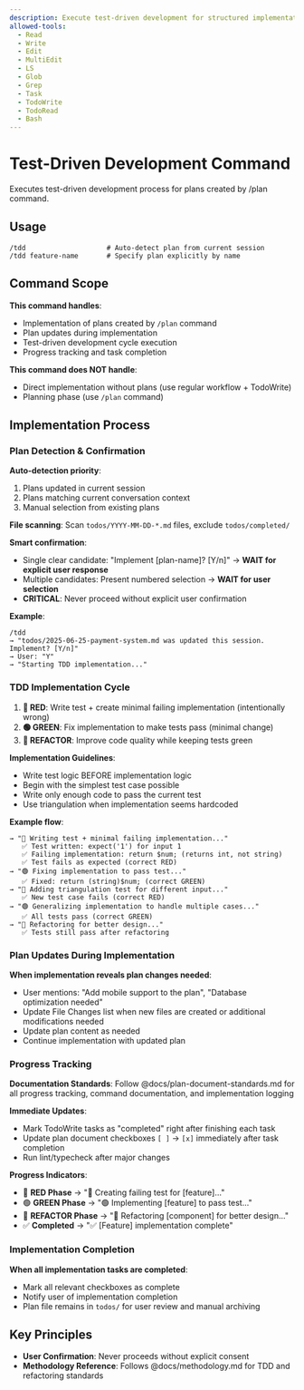 ```yaml
---
description: Execute test-driven development for structured implementation
allowed-tools:
  - Read
  - Write
  - Edit
  - MultiEdit
  - LS
  - Glob
  - Grep
  - Task
  - TodoWrite
  - TodoRead
  - Bash
---
```


# Test-Driven Development Command

Executes test-driven development process for plans created by /plan command.

## Usage

```
/tdd                    # Auto-detect plan from current session
/tdd feature-name       # Specify plan explicitly by name
```

## Command Scope

**This command handles**:
- Implementation of plans created by `/plan` command
- Plan updates during implementation
- Test-driven development cycle execution
- Progress tracking and task completion

**This command does NOT handle**:
- Direct implementation without plans (use regular workflow + TodoWrite)
- Planning phase (use `/plan` command)

## Implementation Process

### Plan Detection & Confirmation

**Auto-detection priority**:
1. Plans updated in current session
2. Plans matching current conversation context
3. Manual selection from existing plans

**File scanning**: Scan `todos/YYYY-MM-DD-*.md` files, exclude `todos/completed/`

**Smart confirmation**:
- Single clear candidate: "Implement [plan-name]? [Y/n]" → **WAIT for explicit user response**
- Multiple candidates: Present numbered selection → **WAIT for user selection**
- **CRITICAL**: Never proceed without explicit user confirmation

**Example**:
```
/tdd
→ "todos/2025-06-25-payment-system.md was updated this session. Implement? [Y/n]"
→ User: "Y" 
→ "Starting TDD implementation..."
```

### TDD Implementation Cycle
1. **🔴 RED**: Write test + create minimal failing implementation (intentionally wrong)
2. **🟢 GREEN**: Fix implementation to make tests pass (minimal change)
3. **🔵 REFACTOR**: Improve code quality while keeping tests green

**Implementation Guidelines**:
- Write test logic BEFORE implementation logic
- Begin with the simplest test case possible
- Write only enough code to pass the current test
- Use triangulation when implementation seems hardcoded

**Example flow**:
```
→ "🔴 Writing test + minimal failing implementation..."
   ✅ Test written: expect('1') for input 1
   ✅ Failing implementation: return $num; (returns int, not string)
   ✅ Test fails as expected (correct RED)
→ "🟢 Fixing implementation to pass test..."
   ✅ Fixed: return (string)$num; (correct GREEN)
→ "🔴 Adding triangulation test for different input..."
   ✅ New test case fails (correct RED)
→ "🟢 Generalizing implementation to handle multiple cases..."
   ✅ All tests pass (correct GREEN)
→ "🔵 Refactoring for better design..."
   ✅ Tests still pass after refactoring
```

### Plan Updates During Implementation

**When implementation reveals plan changes needed**:
- User mentions: "Add mobile support to the plan", "Database optimization needed"
- Update File Changes list when new files are created or additional modifications needed
- Update plan content as needed
- Continue implementation with updated plan

### Progress Tracking

**Documentation Standards**: Follow @docs/plan-document-standards.md for all progress tracking, command documentation, and implementation logging

**Immediate Updates**:
- Mark TodoWrite tasks as "completed" right after finishing each task
- Update plan document checkboxes `[ ]` → `[x]` immediately after task completion
- Run lint/typecheck after major changes

**Progress Indicators**:
- 🔴 **RED Phase** → "🔴 Creating failing test for [feature]..."
- 🟢 **GREEN Phase** → "🟢 Implementing [feature] to pass test..."
- 🔵 **REFACTOR Phase** → "🔵 Refactoring [component] for better design..."
- ✅ **Completed** → "✅ [Feature] implementation complete"

### Implementation Completion

**When all implementation tasks are completed**:
- Mark all relevant checkboxes as complete
- Notify user of implementation completion
- Plan file remains in `todos/` for user review and manual archiving

## Key Principles

- **User Confirmation**: Never proceeds without explicit consent
- **Methodology Reference**: Follows @docs/methodology.md for TDD and refactoring standards